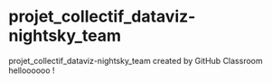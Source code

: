 # projet_collectif_dataviz-nightsky_team
projet_collectif_dataviz-nightsky_team created by GitHub Classroom
helloooooo !
